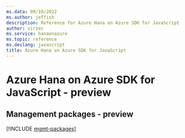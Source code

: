 ```yaml
---
ms.data: 09/10/2022
ms.author: jeffish
description: Reference for Azure Hana on Azure SDK for JavaScript
author: xirzec
ms.service: hanaonazure
ms.topic: reference
ms.devlang: javascript
title: Azure Hana on Azure SDK for JavaScript
---
```

# Azure Hana on Azure SDK for JavaScript - preview

## Management packages - preview
[!INCLUDE [mgmt-packages](hana-on-azure-mgmt-index.md)]